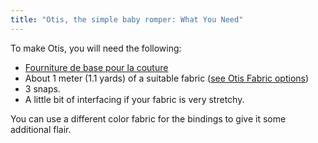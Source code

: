 ```yaml
---
title: "Otis, the simple baby romper: What You Need"
---
```


To make Otis, you will need the following:

- [Fourniture de base pour la couture](/docs/sewing/basic-sewing-supplies)
- About 1 meter (1.1 yards) of a suitable fabric ([see Otis Fabric options](/docs/patterns/otis/fabric/))
- 3 snaps.
- A little bit of interfacing if your fabric is very stretchy.

<Note>

You can use a different color fabric for the bindings to give it some additional flair.

</Note>